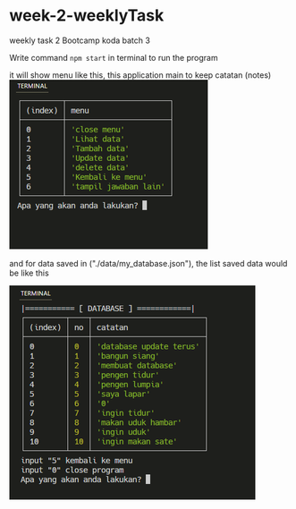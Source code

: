 # week-2-weeklyTask
weekly task 2 Bootcamp koda batch 3

Write command ``npm start`` in terminal to run the program 

it will show menu like this, this application main to keep catatan (notes)
![menu](./img/tampilan_menu.png)

and for data saved in ("./data/my_database.json"), the list saved data would be like this 

![menu](./img/lihat_data.png)
